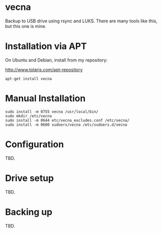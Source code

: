 # vecna

Backup to USB drive using rsync and LUKS. There are many tools like
this, but this one is mine.

# Installation via APT

On Ubuntu and Debian, install from my repository:

http://www.tolaris.com/apt-repository
```
apt-get install vecna
```

# Manual Installation

```
sudo install -m 0755 vecna /usr/local/bin/
sudo mkdir /etc/vecna
sudo install -m 0644 etc/vecna_excludes.conf /etc/vecna/
sudo install -m 0600 sudoers/vecna /etc/sudoers.d/vecna
```

# Configuration

TBD.

# Drive setup

TBD.

# Backing up

TBD.
